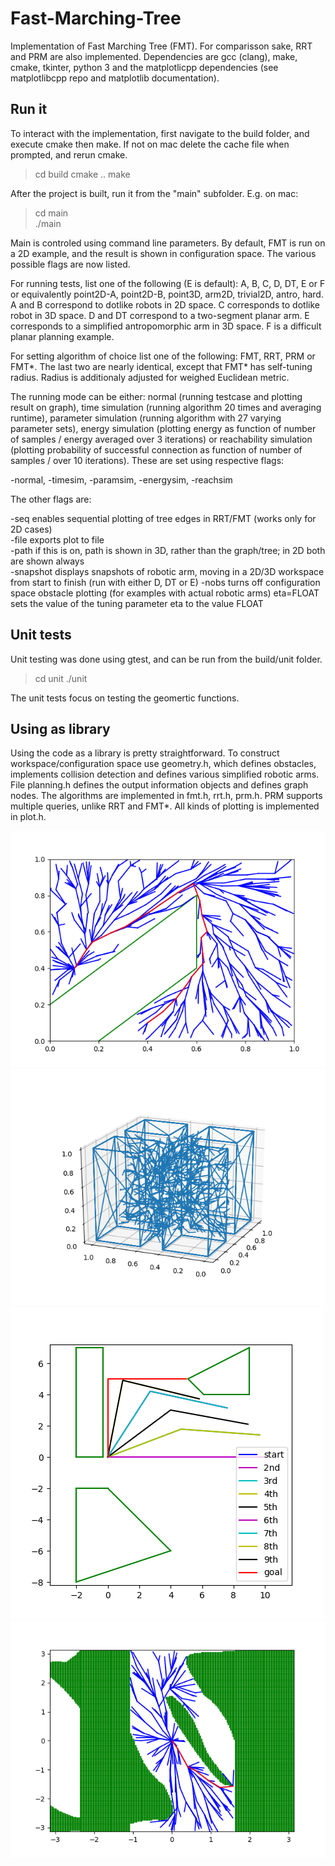 # Fast-Marching-Tree

Implementation of Fast Marching Tree (FMT). For comparisson sake, RRT and PRM are also implemented. Dependencies are gcc (clang), make, cmake, tkinter, python 3 and the matplotlicpp dependencies (see matplotlibcpp repo and matplotlib documentation).

## Run it

To interact with the implementation, first navigate to the build folder, and execute cmake then make. If not on mac delete the cache file when prompted, and rerun cmake.

> cd build
> cmake ..
> make

After the project is built, run it from the "main" subfolder. E.g. on mac:

> cd main <br/>
> ./main

Main is controled using command line parameters. By default, FMT is run on a 2D example, and the result is shown in configuration space. The various possible flags are now listed.

For running tests, list one of the following (E is default): A, B, C, D, DT, E or F or equivalently point2D-A, point2D-B, point3D, arm2D, trivial2D, antro, hard. A and B correspond to dotlike robots in 2D space. C corresponds to dotlike robot in 3D space. D and DT correspond to a two-segment planar arm. E corresponds to a simplified antropomorphic arm in 3D space. F is a difficult planar planning example.

For setting algorithm of choice list one of the following: FMT, RRT, PRM or FMT*. The last two are nearly identical, except that FMT* has self-tuning radius. Radius is additionaly adjusted for weighed Euclidean metric.

The running mode can be either: normal (running testcase and plotting result on graph), time simulation (running algorithm 20 times and averaging runtime), parameter simulation (running algorithm with 27 varying parameter sets), energy simulation (plotting energy as function of number of samples / energy averaged over 3 iterations) or reachability simulation (plotting probability of successful connection as function of number of samples / over 10 iterations). These are set using respective flags:

-normal, -timesim, -paramsim, -energysim, -reachsim

The other flags are:

-seq enables sequential plotting of tree edges in RRT/FMT (works only for 2D cases)<br/>
-file exports plot to file<br/>
-path if this is on, path is shown in 3D, rather than the graph/tree; in 2D both are shown always<br/>
-snapshot displays snapshots of robotic arm, moving in a 2D/3D workspace from start to finish (run with either D, DT or E)
-nobs turns off configuration space obstacle plotting (for examples with actual robotic arms)
eta=FLOAT sets the value of the tuning parameter eta to the value FLOAT

## Unit tests

Unit testing was done using gtest, and can be run from the build/unit folder. 

> cd unit
> ./unit

The unit tests focus on testing the geomertic functions.

## Using as library

Using the code as a library is pretty straightforward. To construct workspace/configuration space use geometry.h, which defines obstacles, implements collision detection and defines various simplified robotic arms. File planning.h defines the output information objects and defines graph nodes. The algorithms are implemented in fmt.h, rrt.h, prm.h. PRM supports multiple queries, unlike RRT and FMT*. All kinds of plotting is implemented in plot.h.


![](images/testA.png)
![](images/testC.png)
![](images/snapshotD.png)
![](images/cspaceD.png)